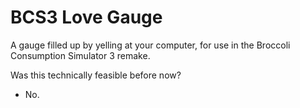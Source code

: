 # BCS3 Love Gauge

A gauge filled up by yelling at your computer, for use in the Broccoli Consumption Simulator 3 remake.

Was this technically feasible before now?
- No.

